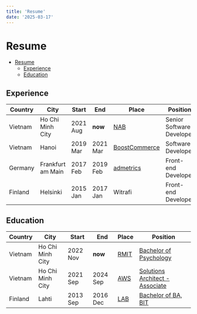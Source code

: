 ```yaml
---
title: 'Resume'
date: '2025-03-17'
---
```


# Resume

- [Resume](#resume)
  - [Experience](#experience)
  - [Education](#education)

## Experience

| Country | City              | Start    | End      | Place                          | Position                  |
| ------- | ----------------- | -------- | -------- | ------------------------------ | ------------------------- |
| Vietnam | Ho Chi Minh City  | 2021 Aug | **now**  | [NAB][nab]                     | Senior Software Developer |
| Vietnam | Hanoi             | 2019 Mar | 2021 Mar | [BoostCommerce][boostcommerce] | Software Developer        |
| Germany | Frankfurt am Main | 2017 Feb | 2019 Feb | [admetrics][admetrics]         | Front-end Developer       |
| Finland | Helsinki          | 2015 Jan | 2017 Jan | Witrafi                        | Front-end Developer       |

## Education

| Country | City             | Start    | End      | Place        | Position                                   |
| ------- | ---------------- | -------- | -------- | ------------ | ------------------------------------------ |
| Vietnam | Ho Chi Minh City | 2022 Nov | **now**  | [RMIT][rmit] | [Bachelor of Psychology][rmit-psychology]  |
| Vietnam | Ho Chi Minh City | 2021 Sep | 2024 Sep | [AWS][aws]   | [Solutions Architect - Associate][aws-ssa] |
| Finland | Lahti            | 2013 Sep | 2016 Dec | [LAB][lab]   | [Bachelor of BA, BIT][lab-bba-bit]         |

[admetrics]: https://www.admetrics.io/
[aws]: https://aws.amazon.com
[aws-ssa]: https://www.credly.com/badges/a427ccdc-fc44-4874-a422-21d772e0e4b3
[boostcommerce]: https://boostcommerce.net/
[lab]: https://lab.fi/
[lab-bba-bit]: https://lab.fi/en/study/bachelor-business-administration-business-information-technology-full-time-studies-lahti-210
[nab]: https://www.nab.com.au/
[rmit]: https://www.rmit.edu.vn/
[rmit-psychology]: https://www.rmit.edu.vn/study-at-rmit/undergraduate-programs/bachelor-of-psychology
